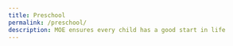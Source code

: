 ```yaml
---
title: Preschool
permalink: /preschool/
description: MOE ensures every child has a good start in life
---
```

